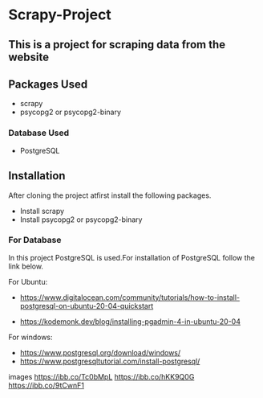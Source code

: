 # Scrapy-Project

## This is a project for scraping data from the website

## Packages Used

* scrapy
* psycopg2 or psycopg2-binary

### Database Used

* PostgreSQL

## Installation

After cloning the project atfirst install the following packages.

* Install scrapy
* Install psycopg2 or psycopg2-binary

### For Database
In this project PostgreSQL is used.For installation of PostgreSQL follow the link below.

For Ubuntu:
* https://www.digitalocean.com/community/tutorials/how-to-install-postgresql-on-ubuntu-20-04-quickstart

* https://kodemonk.dev/blog/installing-pgadmin-4-in-ubuntu-20-04

For windows:
* https://www.postgresql.org/download/windows/
* https://www.postgresqltutorial.com/install-postgresql/

images
https://ibb.co/Tc0bMpL
https://ibb.co/hKK9Q0G
https://ibb.co/9tCwnF1